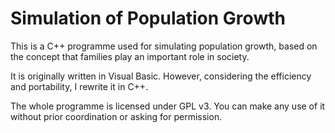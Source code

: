 Simulation of Population Growth
==============

This is a C++ programme used for simulating population growth, based on the concept that families play an important role in society.

It is originally written in Visual Basic. However, considering the efficiency and portability, I rewrite it in C++.

The whole programme is licensed under GPL v3. You can make any use of it without prior coordination or asking for permission. 
